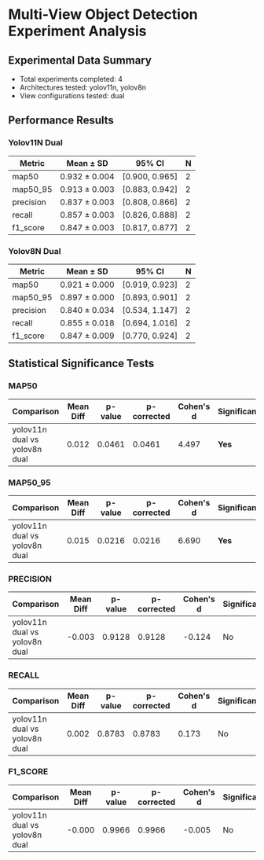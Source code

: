 # Multi-View Object Detection Experiment Analysis

## Experimental Data Summary
- Total experiments completed: 4
- Architectures tested: yolov11n, yolov8n
- View configurations tested: dual

## Performance Results

### Yolov11N Dual

| Metric | Mean ± SD | 95% CI | N |
|--------|-----------|--------|---|
| map50 | 0.932 ± 0.004 | [0.900, 0.965] | 2 |
| map50_95 | 0.913 ± 0.003 | [0.883, 0.942] | 2 |
| precision | 0.837 ± 0.003 | [0.808, 0.866] | 2 |
| recall | 0.857 ± 0.003 | [0.826, 0.888] | 2 |
| f1_score | 0.847 ± 0.003 | [0.817, 0.877] | 2 |

### Yolov8N Dual

| Metric | Mean ± SD | 95% CI | N |
|--------|-----------|--------|---|
| map50 | 0.921 ± 0.000 | [0.919, 0.923] | 2 |
| map50_95 | 0.897 ± 0.000 | [0.893, 0.901] | 2 |
| precision | 0.840 ± 0.034 | [0.534, 1.147] | 2 |
| recall | 0.855 ± 0.018 | [0.694, 1.016] | 2 |
| f1_score | 0.847 ± 0.009 | [0.770, 0.924] | 2 |

## Statistical Significance Tests

### MAP50

| Comparison | Mean Diff | p-value | p-corrected | Cohen's d | Significant |
|------------|-----------|---------|-------------|-----------|-------------|
| yolov11n dual vs yolov8n dual | 0.012 | 0.0461 | 0.0461 | 4.497 | **Yes** |

### MAP50_95

| Comparison | Mean Diff | p-value | p-corrected | Cohen's d | Significant |
|------------|-----------|---------|-------------|-----------|-------------|
| yolov11n dual vs yolov8n dual | 0.015 | 0.0216 | 0.0216 | 6.690 | **Yes** |

### PRECISION

| Comparison | Mean Diff | p-value | p-corrected | Cohen's d | Significant |
|------------|-----------|---------|-------------|-----------|-------------|
| yolov11n dual vs yolov8n dual | -0.003 | 0.9128 | 0.9128 | -0.124 | No |

### RECALL

| Comparison | Mean Diff | p-value | p-corrected | Cohen's d | Significant |
|------------|-----------|---------|-------------|-----------|-------------|
| yolov11n dual vs yolov8n dual | 0.002 | 0.8783 | 0.8783 | 0.173 | No |

### F1_SCORE

| Comparison | Mean Diff | p-value | p-corrected | Cohen's d | Significant |
|------------|-----------|---------|-------------|-----------|-------------|
| yolov11n dual vs yolov8n dual | -0.000 | 0.9966 | 0.9966 | -0.005 | No |
